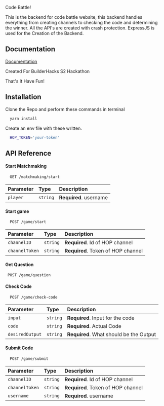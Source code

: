 
Code Battle!

This is the backend for code battle website, this backend handles everything from creating channels to checking the code and determining the winner.
All the API's are created with crash protection.
ExpressJS is used for the Creation of the Backend.



## Documentation

[Documentation](https://linktodocumentation)

Created For BuilderHacks S2 Hackathon

That's It Have Fun!
## Installation

Clone the Repo and
perform these commands in terminal

```bash
  yarn install
```

Create an env file with these written.
```bash
  HOP_TOKEN='your-token'
```  
## API Reference

#### Start Matchmaking

```http
  GET /matchmaking/start
```

| Parameter | Type     | Description                |
| :-------- | :------- | :------------------------- |
| `player` | `string` | **Required**. username |

#### Start game

```http
  POST /game/start
```

| Parameter | Type     | Description                       |
| :-------- | :------- | :-------------------------------- |
| `channelID`      | `string` | **Required**. Id of HOP channel |
| `channelToken`      | `string` | **Required**. Token of HOP channel |

#### Get Question

```http
 POST /game/question
```

#### Check Code

```http
  POST /game/check-code
```

| Parameter | Type     | Description                       |
| :-------- | :------- | :-------------------------------- |
| `input`      | `string` | **Required**. Input for the code |
| `code`      | `string` | **Required**. Actual Code |
| `desiredOutput`      | `string` | **Required**. What should be the Output |

#### Submit Code

```http
  POST /game/submit
```

| Parameter | Type     | Description                       |
| :-------- | :------- | :-------------------------------- |
| `channelID`      | `string` | **Required**. Id of HOP channel |
| `channelToken`      | `string` | **Required**. Token of HOP channel |
| `username`      | `string` | **Required**. username |
